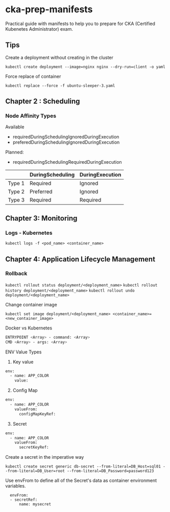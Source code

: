 # cka-prep-manifests
Practical guide with manifests to help you to prepare for CKA (Certified Kubenetes Administrator) exam.

## Tips

Create a deployment without creating in the cluster

`kubectl create deployment --image=nginx nginx --dry-run=client -o yaml`

Force replace of container

`kubectl replace --force -f ubuntu-sleeper-3.yaml`
## Chapter 2 : Scheduling
### Node Affinity Types

Available

- requiredDuringSchedulingIgnoredDuringExecution
- preferedDuringSchedulingIgnoredDuringExecution

Planned:

- requiredDuringSchedulingRequiredDuringExecution

|      |DuringScheduling|DuringExecution|
|------|----------------|---------------|
|Type 1|    Required    |    Ignored    |
|Type 2|    Preferred   |    Ignored    |
|Type 3|    Required    |   Required    |

## Chapter 3: Monitoring
### Logs - Kubernetes

`kubectl logs -f <pod_name> <container_name>`

## Chapter 4: Application Lifecycle Management

### Rollback

`kubectl rollout status deployment/<deployment_name>`
`kubectl rollout history deployment/<deployment_name>`
`kubectl rollout undo deployment/<deployment_name>`

Change container image

`kubectl set image deployment/<deployment_name> <container_name>=<new_container_image>`

Docker vs Kubernetes
```bash
ENTRYPOINT <Array> - command: <Array>
CMD <Array> - args: <Array>
```

ENV Value Types

1. Key value
```bash
env:
  - name: APP_COLOR
    value:
```

2. Config Map
```bash
env:
  - name: APP_COLOR
    valueFrom:
      configMapKeyRef:
```

3. Secret
```bash
env:
  - name: APP_COLOR
    valueFrom:
      secretKeyRef:
```

Create a secret in the imperative way

`kubectl create secret generic db-secret --from-literal=DB_Host=sql01 --from-literal=DB_User=root --from-literal=DB_Password=password123`

Use envFrom to define all of the Secret's data as container environment variables.

      envFrom:
      - secretRef:
          name: mysecret